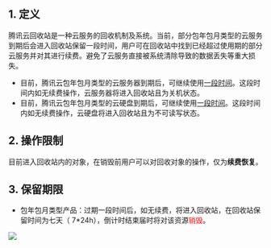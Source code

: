 ## 1. 定义

腾讯云回收站是一种云服务的回收机制及系统。当前，部分包年包月类型的云服务到期后会进入回收站保留一段时间，用户可在回收站中找到已经超过使用期的部分云服务并对其进行续费。避免了云服务直接被系统清除导致的数据丢失等重大损失。

- 目前，腾讯云包年包月类型的云服务器到期后，可继续使用[一段时间](https://www.qcloud.com/doc/product/213/%E5%88%B0%E6%9C%9F%E6%8F%90%E9%86%92#1.-.E5.8C.85.E5.B9.B4.E5.8C.85.E6.9C.88.E4.BA.91.E6.9C.8D.E5.8A.A1.E5.99.A8.E5.88.B0.E6.9C.9F.E6.8F.90.E9.86.92)。这段时间内如无续费操作，云服务器将进入回收站且为关机状态。
- 目前，腾讯云包年包月类型的云硬盘到期后，可继续使用[一段时间](https://www.qcloud.com/doc/product/362/%E5%88%B0%E6%9C%9F%E6%8F%90%E9%86%92#1.-.E5.8C.85.E5.B9.B4.E5.8C.85.E6.9C.88cbs.E5.88.B0.E6.9C.9F.E6.8F.90.E9.86.92)。这段时间内如无续费操作，云硬盘将进入回收站且为不可读写状态。

## 2. 操作限制

目前进入回收站内的对象，在销毁前用户可以对回收对象的操作，仅为**续费恢复**。

## 3. 保留期限

- 包年包月类型产品：过期一段时间后，如无续费，将进入回收站，在回收站保留时间为七天（ 7\*24h），倒计时结束届时将对该资源<font color='red'>销毁</font>。


![](//mccdn.qcloud.com/img5695b280f27fd.png)
